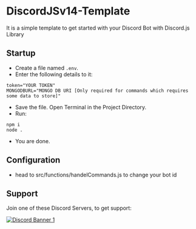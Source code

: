 # DiscordJSv14-Template
It is a simple template to get started with your Discord Bot with Discord.js Library

## Startup
- Create a file named `.env`.
- Enter the following details to it:
```
token="YOUR TOKEN"
MONGODBURL="MONGO DB URI [Only required for commands which requires some data to store]"
```
- Save the file. Open Terminal in the Project Directory.
- Run:
```
npm i
node . 
```
- You are done.

## Configuration
- head to src/functions/handelCommands.js to change your bot id

## Support
Join one of these Discord Servers, to get support:

[<img src="https://discordapp.com/api/guilds/890225986375929866/widget.png?style=banner2" alt="Discord Banner 1"/>](https://discord.gg/B4vHjwbwhd)
